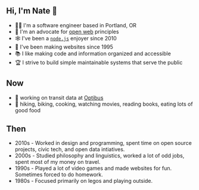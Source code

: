 ## Hi, I'm Nate 👋

- 👨‍💻 I'm a software engineer based in Portland, OR
- 📢 I'm an advocate for [open web](https://www.yearofopen.org/november-open-perspective-what-is-open-web/what-is-the-open-web-and-why-is-it-important-submitted-by-mark-surman-executive-director-of-the-mozilla-foundation/) principles
- 🕸️ I've been a [`node.js`](https://nodejs.org/) enjoyer since 2010
- 👴 I've been making websites since 1995
- 📚 I like making code and information organized and accessible
- 🏆 I strive to build simple maintainable systems that serve the public

## Now

- 🚌 working on transit data at [Optibus](https://optibus.com/)
- 🌲 hiking, biking, cooking, watching movies, reading books, eating lots of good food

## Then

- 2010s - Worked in design and programming, spent time on open source projects, civic tech, and open data intiatives.
- 2000s - Studied philosophy and linguistics, worked a lot of odd jobs, spent most of my money on travel.
- 1990s - Played a lot of video games and made websites for fun. Sometimes forced to do homework.
- 1980s - Focused primarily on legos and playing outside.
